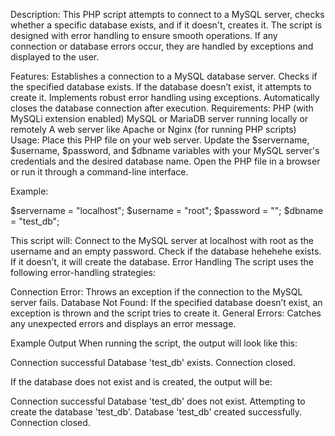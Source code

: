 Description:
This PHP script attempts to connect to a MySQL server, checks whether a specific database exists, and if it doesn't, creates it. The script is designed with error handling to ensure smooth operations. If any connection or database errors occur, they are handled by exceptions and displayed to the user.

Features:
Establishes a connection to a MySQL database server.
Checks if the specified database exists.
If the database doesn’t exist, it attempts to create it.
Implements robust error handling using exceptions.
Automatically closes the database connection after execution.
Requirements:
PHP (with MySQLi extension enabled)
MySQL or MariaDB server running locally or remotely
A web server like Apache or Nginx (for running PHP scripts)
Usage:
Place this PHP file on your web server.
Update the $servername, $username, $password, and $dbname variables with your MySQL server's credentials and the desired database name.
Open the PHP file in a browser or run it through a command-line interface.

Example:

$servername = "localhost";
$username = "root";
$password = "";
$dbname = "test_db";

This script will:
Connect to the MySQL server at localhost with root as the username and an empty password.
Check if the database hehehehe exists.
If it doesn’t, it will create the database.
Error Handling
The script uses the following error-handling strategies:

Connection Error: Throws an exception if the connection to the MySQL server fails.
Database Not Found: If the specified database doesn’t exist, an exception is thrown and the script tries to create it.
General Errors: Catches any unexpected errors and displays an error message.

Example Output
When running the script, the output will look like this:

Connection successful
Database 'test_db' exists.
Connection closed.

If the database does not exist and is created, the output will be:

Connection successful
Database 'test_db' does not exist.
Attempting to create the database 'test_db'.
Database 'test_db' created successfully.
Connection closed.
